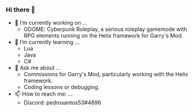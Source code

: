 ### Hi there 👋

<!--
**pedrosantos53/pedrosantos53** is a ✨ _special_ ✨ repository because its `README.md` (this file) appears on your GitHub profile.

Here are some ideas to get you started:

- 🔭 I’m currently working on ...
- 🌱 I’m currently learning ...
- 👯 I’m looking to collaborate on ...
- 🤔 I’m looking for help with ...
- 💬 Ask me about ...
- 📫 How to reach me: ...
- 😄 Pronouns: ...
- ⚡ Fun fact: ...
-->

- 🔭 I’m currently working on ...
	- GDOME: Cyberpunk Roleplay, a serious roleplay gamemode with RPG elements running on the Helix framework for Garry's Mod.
- 🌱 I’m currently learning ...
 	- Lua
 	- Java
 	- C#
- 💬 Ask me about ...
	- Commissions for Garry's Mod, particularly working with the Helix framework.
	- Coding lessons or debugging.
- 📫 How to reach me: ...
	- Discord: pedrosantos53#4896
